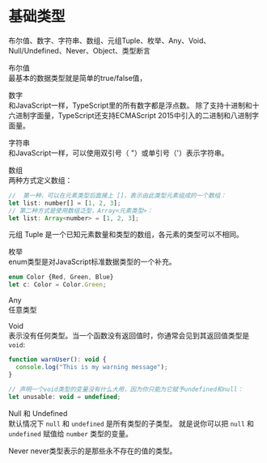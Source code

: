 # 基础类型

布尔值、数字、字符串、数组、元组Tuple、枚举、Any、Void、Null/Undefined、Never、Object、类型断言  

布尔值  
最基本的数据类型就是简单的true/false值，  

数字  
和JavaScript一样，TypeScript里的所有数字都是浮点数。 除了支持十进制和十六进制字面量，TypeScript还支持ECMAScript 2015中引入的二进制和八进制字面量。

字符串  
和JavaScript一样，可以使用双引号（ "）或单引号（'）表示字符串。

数组  
两种方式定义数组：
```javascript
//  第一种，可以在元素类型后面接上 []，表示由此类型元素组成的一个数组：
let list: number[] = [1, 2, 3];
// 第二种方式是使用数组泛型，Array<元素类型>：
let list: Array<number> = [1, 2, 3];
```

元组 Tuple
是一个已知元素数量和类型的数组，各元素的类型可以不相同。

枚举  
enum类型是对JavaScript标准数据类型的一个补充。
```javascript
enum Color {Red, Green, Blue}
let c: Color = Color.Green;
```

Any  
任意类型

Void  
表示没有任何类型。当一个函数没有返回值时，你通常会见到其返回值类型是 `void`:
```javascript
function warnUser(): void {
  console.log("This is my warning message");
}

// 声明一个void类型的变量没有什么大用，因为你只能为它赋予undefined和null：
let unusable: void = undefined;
```

Null 和 Undefined  
默认情况下 `null` 和 `undefined` 是所有类型的子类型。 就是说你可以把 `null` 和 `undefined` 赋值给 `number` 类型的变量。

Never
never类型表示的是那些永不存在的值的类型。
